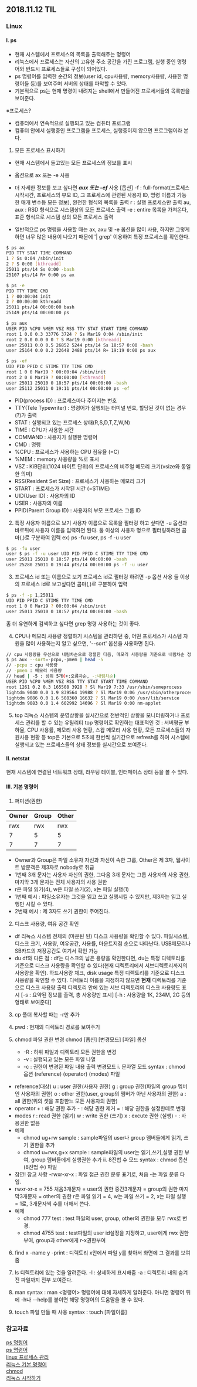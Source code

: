 
## 2018.11.12 TIL
### Linux
#### Ⅰ. ps
* 현재 시스템에서 프로세스의 목록을 출력해주는 명령어
* 리눅스에서 프로세스는 자신의 고유한 주소 공간을 가진 프로그램, 실행 중인 명령어와 반드시 프로세스들로 구성이 되어있다.
* ps 명령어를 입력한 순간의 정보(user id, cpu사용량, memory사용량, 사용한 명령어들 등)를 보여주며 서버의 상태를 파악할 수 있다.
* 기본적으로 ps는 현재 명령이 내려지는 shell에서 만들어진 프로세서들의 목록만을 보여준다.

※프로세스?
* 컴퓨터에서 연속적으로 실행되고 있는 컴퓨터 프로그램
* 컴퓨터 안에서 실행중인 프로그램을 프로세스, 실행중이지 않으면 프로그램이라 본다.

1. 모든 프로세스 표시하기
* 현재 시스템에서 돌고있는 모든 프로세스의 정보를 표시
* 옵션으로 ax 또는 -e 사용
* 더 자세한 정보를 보고 싶다면 ***aux 또는 -ef*** 사용
[옵션]
-f : full-format(프로세스 시작시간, 프로세스의 부모 ID, 그 프로세스에 관련된 사용자 ID, 명령 이름과 가능한 매개 변수등 모든 정보), 완전한 형식의 목록을 출력
r : 실행 프로세스만 출력
au, aux : RSD 형식으로 시스템상의 모든 프로세스 출력
-e : entire 목록을 가져온다, 표준 형식으로 시스템 상의 모든 프로세스 출력

* 일반적으로 ps 명령을 사용할 때는 ax, axu 및 -e 옵션을 많이 사용, 하지만 그렇게 하면 너무 많은 내용이 나오기 때문에 '| grep' 이용하여 특정 프로세스를 확인한다.


```bash
$ ps ax
PID TTY STAT TIME COMMAND
1 ? Ss 0:04 /sbin/init
2 ? S 0:00 [kthreadd]
25011 pts/14 Ss 0:00 -bash
25107 pts/14 R+ 0:00 ps ax

$ ps -e
PID TTY TIME CMD
1 ? 00:00:04 init
2 ? 00:00:00 kthreadd
25011 pts/14 00:00:00 bash
25149 pts/14 00:00:00 ps

$ ps aux
USER PID %CPU %MEM VSZ RSS TTY STAT START TIME COMMAND
root 1 0.0 0.3 33776 3724 ? Ss Mar19 0:04 /sbin/init
root 2 0.0 0.0 0 0 ? S Mar19 0:00 [kthreadd]
user 25011 0.0 0.5 26852 5244 pts/14 Ss 18:57 0:00 -bash
user 25164 0.0 0.2 22648 2488 pts/14 R+ 19:19 0:00 ps aux

$ ps -ef
UID PID PPID C STIME TTY TIME CMD
root 1 0 0 Mar19 ? 00:00:04 /sbin/init
root 2 0 0 Mar19 ? 00:00:00 [kthreadd]
user 25011 25010 0 18:57 pts/14 00:00:00 -bash
user 25112 25011 0 19:11 pts/14 00:00:00 ps -ef
```
* PID(process ID) : 프로세스마다 주어지는 번호
* TTY(Tele Typewriter) : 명령어가 실행되는 터미널 번호, 할당된 것이 없는 경우 (?)가 출력
* STAT : 실행되고 있는 프로세스 상태(R,S,D,T,Z,W,N)
* TIME : CPU가 사용한 시간
* COMMAND : 사용자가 실행한 명령어
* CMD : 명령
* %CPU : 프로세스가 사용하는 CPU 점유율 (=C)
* %MEM : memory 사용량을 %로 표시
* VSZ : KiB단위(1024 바이트 단위)의 프로세스의 비주얼 메모리 크기(vsize와 동일한 의미)
* RSS(Resident Set Size) : 프로세스가 사용하는 메모리 크기
* START : 프로세스가 시작된 시간 (=STIME)
* UID(User ID) : 사용자의 ID
* USER : 사용자의 이름
* PPID(Parent Group ID) : 사용자의 부모 프로세스 그룹 ID

2. 특정 사용자 이름으로 보기
사용자 이름으로 목록을 필터링 하고 싶다면 -u 옵션과 바로뒤에 사용자 이름을 입력하면 된다.
둘 이상의 사용자 명으로 필터링하려면 콤마(,)로 구분하여 입력
ex) ps -fu user, ps -f -u user
```bash
$ ps -fu user
user $ ps -f -u user UID PID PPID C STIME TTY TIME CMD
user 25011 25010 0 18:57 pts/14 00:00:00 -bash
user 25280 25011 0 19:44 pts/14 00:00:00 ps -f -u user
```
3. 프로세스 id 또는 이름으로 보기
프로세스 id로 필터링 하려면 -p 옵션 사용
둘 이상의 프로세스 id로 보고싶다면 콤마(,)로 구분하여 입력
```bash
$ ps -f -p 1,25011
UID PID PPID C STIME TTY TIME CMD
root 1 0 0 Mar19 ? 00:00:04 /sbin/init
user 25011 25010 0 18:57 pts/14 00:00:00 -bash
```
좀 더 유연하게 검색하고 싶다면 grep 명령 사용하는 것이 좋다.

4. CPU나 메모리 사용량 정렬하기
시스템을 관리하던 중, 어떤 프로세스가 시스템 자원을 많이 사용하는지 알고 싶으면, '--sort' 옵션을 사용하면 된다.

```bash
// cpu 사용량을 우선으로 내림차순으로 정렬한 다음, 메모리 사용량을 기준으로 내림차순 정렬하고 상위 5개 프로세스만 출력
$ ps aux --sort=-pcpu,-pmem | head -5
// -pcpu : cpu 사용량
// -pmem : 메모리 사용량
// head | -5 : 상위 5개(+:오름차순, -:내림차순)
USER PID %CPU %MEM VSZ RSS TTY STAT START TIME COMMAND
root 1261 0.2 0.3 165508 3928 ? Sl Mar19 7:33 /usr/sbin/someprocess
lightdm 9040 0.0 1.9 839564 19988 ? Sl Mar19 0:06 /usr/sbin/otherprocess root 9025 0.0 1.9 235720 19660 tty7 Ss+ Mar19 0:02 /usr/bin/process
lightdm 9086 0.0 1.6 508360 16632 ? Sl Mar19 0:00 /usr/lib/service
lightdm 9083 0.0 1.4 602992 14696 ? Sl Mar19 0:00 nm-applet
```

5. top
리눅스 시스템의 운영상황을 실시간으로 전반적인 상황을 모니터링하거나 프로세스 관리를 할 수 있는 유틸리티
top 명령어로 확인하는 대표적인 것 : 서버평균 부하율, CPU 사용률, 메모리 사용 현황, 스왑 메모리 사용 현황, 모든 프로세스들의 자원사용 현황 등
top은 기본으로 5초에 한번씩 실기간으로 refresh를 하여 시스템에 실행되고 있는 프로세스들의 상태 정보를 실시간으로 보여준다.

#### Ⅱ. netstat
현재 시스템에 연결된 네트워크 상태, 라우팅 테이블, 인터페이스 상태 등을 볼 수 있다.

#### Ⅲ. 기본 명령어
1. 퍼미션(권한)

| Owner | Group | Other |
| ----- | ----- | ----- |
| rwx | rwx | rwx |
| 7 | 5 | 5 |
| 7 | 7 | 7 |
* Owner과 Group은 파일 소유자 자신과 자신이 속한 그룹, Other은 제 3자, 웹사이트 방문객은 제3자로 nobody로 취급
* 1번째 3개 문자는 사용자 자신의 권한, 그다음 3개 문자는 그룹 사용자의 사용 권한, 마지막 3개 문자는 전체 사용자의 사용 권한
* r은 파일 읽기(4), w은 파일 쓰기(2), x는 파일 실행(1)
* 1번째 예시 : 파일소유자는 그것을 읽고 쓰고 실행시킬 수 있지만, 제3자는 읽고 실행만 시킬 수 있다.
* 2번째 예시 : 제 3자도 쓰기 권한이 주어진다.

2. 디스크 사용량, 여유 공간 확인
* df
리눅스 시스템 전체의 (마운틴 된) 디스크 사용량을 확인할 수 있다.
파일시스템, 디스크 크기, 사용량, 여유공간, 사용률, 마운트지점 순으로 나타난다.
USB메모리나 SB카드의 저장공간도 여기서 확인 가능
* du
df와 다른 점 : df는 디스크의 남은 용량을 확인한다면, du는 특정 디렉토리를 기준으로 디스크 사용량을 확인할 수 있다(현재 디렉토리에서 서브디렉토리까지의 사용량을 확인).
하드사용량 체크, disk usage
특정 디렉토리를 기준으로 디스크 사용량을 확인할 수 있다.
디렉토리 이름을 지정하지 않으면 **현재** 디렉토리를 기준으로 디스크 사용량 출력
디렉토리 안에 있는 서브 디렉토리의 디스크 사용량도 표시
[-s : 요약된 정보를 출력, 총 사용량만 표시]
[-h : 사용량을 1K, 234M, 2G 등의 형태로 보여준다]

3. cp
폴더 복사할 때는 -r만 추가

4. pwd : 현재의 디렉토리 경로를 보여주기

5. chmod
파일 권한 변경
chmod [옵션] [변경모드] [파일]
옵션
   - -R : 하위 파일과 디렉토리 모든 권한을 변경
   - -v : 실행되고 있는 모든 파일 나열
   - -c : 권한이 변경된 파일 내용 출력
변경모드
ⅰ. 문자열 모드
syntax : chmod 옵션 (reference) (operator) (modes) 파일
* reference(대상)
u : user 권한(사용자 권한)
g : group 권한(파일의 group 멤버인 사용자의 권한)
o : other 권한(user, group의 멤버가 아닌 사용자의 권한)
a : all 권한(위의 셋을 포함한느 모든 사용자의 권한)
* operator
\+ : 해당 권한 추가
\- : 해당 권한 제거
= : 해당 권한을 설정한데로 변경
* modes
r : read 권한 (읽기)
w : write 권한 (쓰기)
x : excute 권한 (실행)
\- : 사용권한 없음
* 예제
  - chmod ug+rw sample : sample파일의 user나 group 멤버들에게 읽기, 쓰기 권한을 추가
  - chmod u=rwx,g+x sample : sample파일의 user는 읽기,쓰기,실행 권한 부여, group 멤버들에게 실행권한 추가
ⅱ. 8진법 수 모드
syntax : chmod 옵션 (8진법 수) 파일
* 잠깐! 참고 사항
-rwxr-xr-x : 파일 접근 권한 분류 표기로, 처음 -는 파일 분류 타입.
* rwxr-xr-x = 755
처음3개문자 = user의 권한
중간3개문자 = group의 권한
마지막3개문자 = other의 권한
r은 파일 읽기 = 4, w는 파일 쓰기 = 2, x는 파일 실행 = 1로, 3개문자씩 수를 더해서 쓴다.
* 예제
  - chmod 777 test : test 파일의 user, group, other의 권한을 모두 rwx로 변경.
  - chmod 4755 test : test파일의 user id설정을 지정하고, user에게 rwx 권한 부여, group과 other에게 r-x권한부여

6. find x -name y -print : 디렉토리 x안에서 파일 y를 찾아서 화면에 그 결과를 보여줌

7. ls
디렉토리에 있는 것을 알려준다.
-l : 상세하게 표시해줌
-a : 디렉토리 내의 숨겨진 파일까지 전부 보여준다.

8. man
syntax : man <명령어>
명령어에 대해 자세하게 알려준다.
아니면 명령어 뒤에 -h나 --help를 붙이면 해당 명령어의 도움말을 볼 수 있다.

8. touch
파일 만들 때 사용
syntax : touch [파일이름]

### 참고자료
[ps 명령어](http://sisiblog.tistory.com/19)  
[ps 명령어](http://itstudyblog.tistory.com/395)  
[linux 프로세스 관리](https://www.aonenetworks.kr/official.php/home/info/1399)  
[리눅스 기본 명령어](https://www.mireene.com/webimg/linux_tip1.htm)  
[chmod](http://www.incodom.kr/Linux/%EA%B8%B0%EB%B3%B8%EB%AA%85%EB%A0%B9%EC%96%B4/chmod)  
[리눅스 시작하기](http://mrrootable.tistory.com/category/HOW%20TO%20HACK/Basics)
